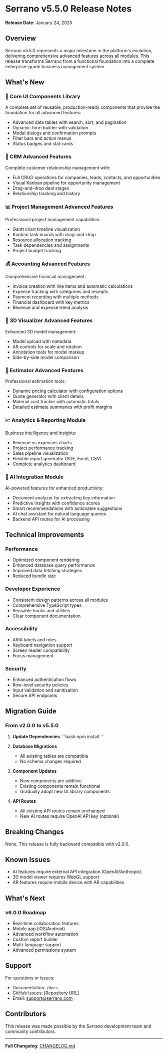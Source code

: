 # Serrano v5.5.0 Release Notes

**Release Date:** January 24, 2025

## Overview

Serrano v5.5.0 represents a major milestone in the platform's evolution, delivering comprehensive advanced features across all modules. This release transforms Serrano from a functional foundation into a complete enterprise-grade business management system.

## What's New

### 🎨 Core UI Components Library
A complete set of reusable, production-ready components that provide the foundation for all advanced features:
- Advanced data tables with search, sort, and pagination
- Dynamic form builder with validation
- Modal dialogs and confirmation prompts
- Filter bars and action menus
- Status badges and stat cards

### 💼 CRM Advanced Features
Complete customer relationship management with:
- Full CRUD operations for companies, leads, contacts, and opportunities
- Visual Kanban pipeline for opportunity management
- Drag-and-drop deal stages
- Relationship tracking and history

### 📊 Project Management Advanced Features
Professional project management capabilities:
- Gantt chart timeline visualization
- Kanban task boards with drag-and-drop
- Resource allocation tracking
- Task dependencies and assignments
- Project budget tracking

### 💰 Accounting Advanced Features
Comprehensive financial management:
- Invoice creation with line items and automatic calculations
- Expense tracking with categories and receipts
- Payment recording with multiple methods
- Financial dashboard with key metrics
- Revenue and expense trend analysis

### 🎯 3D Visualizer Advanced Features
Enhanced 3D model management:
- Model upload with metadata
- AR controls for scale and rotation
- Annotation tools for model markup
- Side-by-side model comparison

### 📐 Estimator Advanced Features
Professional estimation tools:
- Dynamic pricing calculator with configuration options
- Quote generator with client details
- Material cost tracker with automatic totals
- Detailed estimate summaries with profit margins

### 📈 Analytics & Reporting Module
Business intelligence and insights:
- Revenue vs expenses charts
- Project performance tracking
- Sales pipeline visualization
- Flexible report generator (PDF, Excel, CSV)
- Complete analytics dashboard

### 🤖 AI Integration Module
AI-powered features for enhanced productivity:
- Document analyzer for extracting key information
- Predictive insights with confidence scores
- Smart recommendations with actionable suggestions
- AI chat assistant for natural language queries
- Backend API routes for AI processing

## Technical Improvements

### Performance
- Optimized component rendering
- Enhanced database query performance
- Improved data fetching strategies
- Reduced bundle size

### Developer Experience
- Consistent design patterns across all modules
- Comprehensive TypeScript types
- Reusable hooks and utilities
- Clear component documentation

### Accessibility
- ARIA labels and roles
- Keyboard navigation support
- Screen reader compatibility
- Focus management

### Security
- Enhanced authentication flows
- Row-level security policies
- Input validation and sanitization
- Secure API endpoints

## Migration Guide

### From v2.0.0 to v5.5.0

1. **Update Dependencies**
   \`\`\`bash
   npm install
   \`\`\`

2. **Database Migrations**
   - All existing tables are compatible
   - No schema changes required

3. **Component Updates**
   - New components are additive
   - Existing components remain functional
   - Gradually adopt new UI library components

4. **API Routes**
   - All existing API routes remain unchanged
   - New AI routes require OpenAI API key (optional)

## Breaking Changes

None. This release is fully backward compatible with v2.0.0.

## Known Issues

- AI features require external API integration (OpenAI/Anthropic)
- 3D model viewer requires WebGL support
- AR features require mobile device with AR capabilities

## What's Next

### v6.0.0 Roadmap
- Real-time collaboration features
- Mobile app (iOS/Android)
- Advanced workflow automation
- Custom report builder
- Multi-language support
- Advanced permissions system

## Support

For questions or issues:
- Documentation: `/docs`
- GitHub Issues: [Repository URL]
- Email: support@serrano.com

## Contributors

This release was made possible by the Serrano development team and community contributors.

---

**Full Changelog:** [CHANGELOG.md](../CHANGELOG.md)
